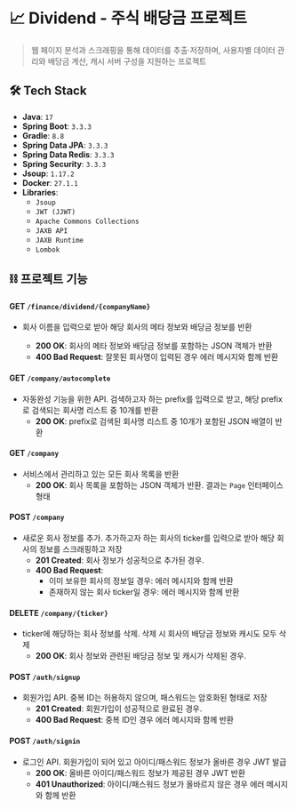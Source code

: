 #  📈 Dividend - 주식 배당금 프로젝트
> 웹 페이지 분석과 스크래핑을 통해 데이터를 추출·저장하며, 사용자별 데이터 관리와 배당금 계산, 캐시 서버 구성을 지원하는 프로젝트

## 🛠️ Tech Stack

- **Java**: `17`
- **Spring Boot**: `3.3.3`
- **Gradle**: `8.8`
- **Spring Data JPA**: `3.3.3`
- **Spring Data Redis**: `3.3.3`
- **Spring Security**: `3.3.3`
- **Jsoup**: `1.17.2`
- **Docker**: `27.1.1`
- **Libraries**:
    - `Jsoup`
    - `JWT (JJWT)`
    - `Apache Commons Collections`
    - `JAXB API`
    - `JAXB Runtime`
    - `Lombok`


## ⛓️ 프로젝트 기능
#### **GET** `/finance/dividend/{companyName}`
- 회사 이름을 입력으로 받아 해당 회사의 메타 정보와 배당금 정보를 반환

    - **200 OK**: 회사의 메타 정보와 배당금 정보를 포함하는 JSON 객체가 반환
    - **400 Bad Request**: 잘못된 회사명이 입력된 경우 에러 메시지와 함께 반환

#### **GET** `/company/autocomplete`
- 자동완성 기능을 위한 API. 검색하고자 하는 prefix를 입력으로 받고, 해당 prefix로 검색되는 회사명 리스트 중 10개를 반환
    - **200 OK**: prefix로 검색된 회사명 리스트 중 10개가 포함된 JSON 배열이 반환

#### **GET** `/company`
- 서비스에서 관리하고 있는 모든 회사 목록을 반환
    - **200 OK**: 회사 목록을 포함하는 JSON 객체가 반환. 결과는 `Page` 인터페이스 형태

#### **POST** `/company`
- 새로운 회사 정보를 추가. 추가하고자 하는 회사의 ticker를 입력으로 받아 해당 회사의 정보를 스크래핑하고 저장
    - **201 Created**: 회사 정보가 성공적으로 추가된 경우.
    - **400 Bad Request**:
        - 이미 보유한 회사의 정보일 경우: 에러 메시지와 함께 반환
        - 존재하지 않는 회사 ticker일 경우: 에러 메시지와 함께 반환

#### **DELETE** `/company/{ticker}`
- ticker에 해당하는 회사 정보를 삭제. 삭제 시 회사의 배당금 정보와 캐시도 모두 삭제
    - **200 OK**: 회사 정보와 관련된 배당금 정보 및 캐시가 삭제된 경우.

#### **POST** `/auth/signup`
- 회원가입 API. 중복 ID는 허용하지 않으며, 패스워드는 암호화된 형태로 저장
    - **201 Created**: 회원가입이 성공적으로 완료된 경우.
    - **400 Bad Request**: 중복 ID인 경우 에러 메시지와 함께 반환

#### **POST** `/auth/signin`
- 로그인 API. 회원가입이 되어 있고 아이디/패스워드 정보가 올바른 경우 JWT 발급
    - **200 OK**: 올바른 아이디/패스워드 정보가 제공된 경우 JWT 반환
    - **401 Unauthorized**: 아이디/패스워드 정보가 올바르지 않은 경우 에러 메시지와 함께 반환


